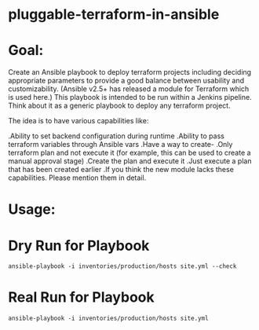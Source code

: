 
# pluggable-terraform-in-ansible


# Goal:
Create an Ansible playbook to deploy terraform projects including deciding appropriate parameters to provide a good balance between usability and customizability.
(Ansible v2.5+ has released a module for Terraform which is used here.)
This playbook is intended to be run within a Jenkins pipeline.
Think about it as a generic playbook to deploy any terraform project.

The idea is to have various capabilities like:

.Ability to set backend configuration during runtime
.Ability to pass  terraform variables through Ansible vars
.Have a way to create-
.Only terraform plan and not execute it  (for example, this can be used to create a manual approval stage)
.Create the plan and execute it
.Just execute a plan that has been created earlier
.If you think the new module lacks these capabilities. Please mention them in detail.


# Usage:

# Dry Run for Playbook
`ansible-playbook -i inventories/production/hosts site.yml --check`

# Real Run for Playbook
`ansible-playbook -i inventories/production/hosts site.yml`
